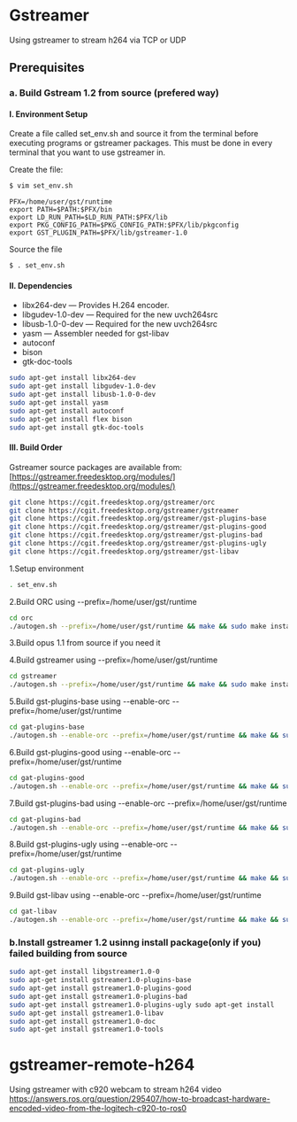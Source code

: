 # Gstreamer 
Using gstreamer to stream h264 via TCP or UDP

## Prerequisites
### a. Build Gstream 1.2 from source (prefered way)
#### I. Environment Setup
Create a file called set_env.sh and source it from the terminal before executing programs or gstreamer packages. This must be done in every terminal that you want to use gstreamer in.

Create the file:
```bash
$ vim set_env.sh
```
```vim
PFX=/home/user/gst/runtime
export PATH=$PATH:$PFX/bin
export LD_RUN_PATH=$LD_RUN_PATH:$PFX/lib
export PKG_CONFIG_PATH=$PKG_CONFIG_PATH:$PFX/lib/pkgconfig
export GST_PLUGIN_PATH=$PFX/lib/gstreamer-1.0
```
Source the file
```bash
$ . set_env.sh
```

#### II. Dependencies

* libx264-dev — Provides H.264 encoder.
* libgudev-1.0-dev — Required for the new uvch264src
* libusb-1.0-0-dev — Required for the new uvch264src
* yasm — Assembler needed for gst-libav
* autoconf
* bison
* gtk-doc-tools

```bash
sudo apt-get install libx264-dev
sudo apt-get install libgudev-1.0-dev
sudo apt-get install libusb-1.0-0-dev
sudo apt-get install yasm
sudo apt-get install autoconf
sudo apt-get install flex bison
sudo apt-get install gtk-doc-tools
```

#### III. Build Order
Gstreamer source packages are available from: 
[https://gstreamer.freedesktop.org/modules/](https://gstreamer.freedesktop.org/modules/)
```bash
git clone https://cgit.freedesktop.org/gstreamer/orc
git clone https://cgit.freedesktop.org/gstreamer/gstreamer
git clone https://cgit.freedesktop.org/gstreamer/gst-plugins-base
git clone https://cgit.freedesktop.org/gstreamer/gst-plugins-good
git clone https://cgit.freedesktop.org/gstreamer/gst-plugins-bad
git clone https://cgit.freedesktop.org/gstreamer/gst-plugins-ugly
git clone https://cgit.freedesktop.org/gstreamer/gst-libav
```
1.Setup environment
```bash
. set_env.sh
```
2.Build ORC using --prefix=/home/user/gst/runtime
```bash
cd orc
./autogen.sh --prefix=/home/user/gst/runtime && make && sudo make install
```
3.Build opus 1.1 from source if you need it

4.Build gstreamer using --prefix=/home/user/gst/runtime
```bash
cd gstreamer
./autogen.sh --prefix=/home/user/gst/runtime && make && sudo make install
```
5.Build gst-plugins-base using --enable-orc --prefix=/home/user/gst/runtime
```bash
cd gat-plugins-base
./autogen.sh --enable-orc --prefix=/home/user/gst/runtime && make && sudo make install
```
6.Build gst-plugins-good using --enable-orc --prefix=/home/user/gst/runtime
```bash
cd gat-plugins-good
./autogen.sh --enable-orc --prefix=/home/user/gst/runtime && make && sudo make install
```
7.Build gst-plugins-bad using --enable-orc --prefix=/home/user/gst/runtime
```bash
cd gat-plugins-bad
./autogen.sh --enable-orc --prefix=/home/user/gst/runtime && make && sudo make install
```
8.Build gst-plugins-ugly using --enable-orc --prefix=/home/user/gst/runtime
```bash
cd gat-plugins-ugly
./autogen.sh --enable-orc --prefix=/home/user/gst/runtime && make && sudo make install
```
9.Build gst-libav using --enable-orc --prefix=/home/user/gst/runtime
```bash
cd gat-libav
./autogen.sh --enable-orc --prefix=/home/user/gst/runtime && make && sudo make install
```

### b.Install gstreamer 1.2 usinng install package(only if you) failed building from source
```bash
sudo apt-get install libgstreamer1.0-0 
sudo apt-get install gstreamer1.0-plugins-base 
sudo apt-get install gstreamer1.0-plugins-good 
sudo apt-get install gstreamer1.0-plugins-bad 
sudo apt-get install gstreamer1.0-plugins-ugly sudo apt-get install 
sudo apt-get install gstreamer1.0-libav 
sudo apt-get install gstreamer1.0-doc 
sudo apt-get install gstreamer1.0-tools
```
# gstreamer-remote-h264
Using gstreamer with c920 webcam to stream h264 video
https://answers.ros.org/question/295407/how-to-broadcast-hardware-encoded-video-from-the-logitech-c920-to-ros0

